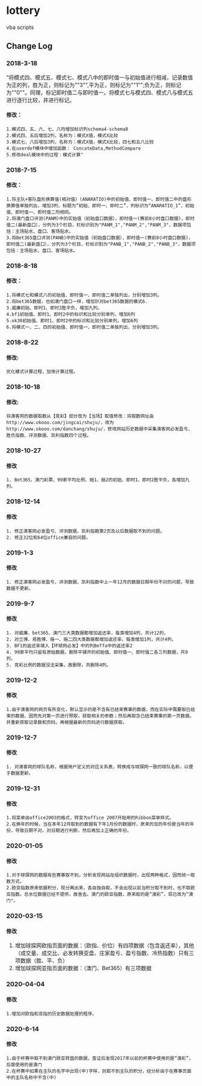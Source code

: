 ﻿# lottery
vba scripts<br>

## Change Log
### 2018-3-18 
"将模式四、模式五、模式七、模式八中的即时值一与初始值进行相减，记录数值为正的列，胜为正，则标记为""3"",平为正，则标记为""1"";负为正，则标记为""0""。同理，标记即时值二与即时值一。将模式七与模式四、模式八与模式五进行逐行比较，并进行标记。
<br>
#### 修改：<br>
    1.模式四、五、六、七、八均增加标识列schema4-schema8
    2.模式四、五后增加2列，名称为：模式X值，模式X比较
    3.模式七、八后增加3列，名称为：模式X值，模式X比较，四七和五八比较
    4.在userdef模块中增加函数： ConcateData,MethodCompare
    5.修改deal模块中的过程：模式计算"
	
	
### 2018-7-15
#### 修改：<br>
	1.将主队+客队盘形换算值(相对值）(ANARATIO)中的初始值、即时值一、即时值二中的盘形换算值单独列出，增加3列，标题为“初始、即时一、即时二”，列标识为“ANARATIO_1”，初始值、即时值一、即时值二均相同。
	2.将澳门盘口评测(PANM)中的实始值（初始盘口数据），即时值一(赛前8小时盘口数据)，即时值二(最新盘口），分列为3个栏目，栏标识别为"PANM_1","PANM_2","PANM_3"，数据项包括：主场贴水、盘口、客场贴水。
	3.将Bet365盘口评测(PANB)中的实始值（初始盘口数据），即时值一(赛前8小时盘口数据)，即时值二(最新盘口），分列为3个栏目，栏标识别为"PANB_1","PANB_2","PANB_3"，数据项包括：主场贴水、盘口、客场贴水。

### 2018-8-18
#### 修改：<br>
	1.将模式七和模式八的初始值、即时值一、即时值二单独列出，分别增加3列。
	2.将bet365数据，也如澳门盘口一样，增加针对bet365数据的模式6.
	3.威廉初始、即时1、即时2胜平负，增加九列。
	4.bf1初始值、即时1、即时2中的标识和比较分别单列，增加6列
	5.ok30初始值、即时1、即时2中的标识和比较分别单列，增加6列
	6.将模式一、二、四的初始值、即时值一、即时值二单独列出，分别增加3列。
	
### 2018-8-22
#### 修改:<br>
	优化模式计算过程，加快计算过程。
	
### 2018-10-18
#### 修改:<br>
	将澳客网的数据取数从【竞彩】部分改为【当场】取值修改：将取数网址由http://www.okooo.com/jingcai/shuju/，改为http://www.okooo.com/danchang/shuju/，修改网站历史数据中采集澳客网必发盈亏、胜负指数、评测数据、凯利指数四个过程。

### 2018-10-27
#### 修改<br>
	1. Bet365、澳门彩票、99家平均比例、赔1、赔2的初始、即时1、即时2胜平负，各增加九列。

### 2018-12-14
#### 修改<br>
	1. 修正澳客网必发盈亏、评测数据、凯利指数第2页及以后数据取不到的问题。
	2. 修正32位和64位office兼容的问题。

### 2019-1-3
#### 修改<br>
	1. 修正澳客网必发盈亏、评测数据、凯利指数中上一年12月的数据日期年份不对的问题，导致数据不更新。
	
### 2019-9-7
#### 修改<br>
    1. 对威廉、bet365、澳门三大类数据都增加返还率，每类增加4列，共计12列，
	2. 对立博、易胜博、赔一、赔二四大类数据都增加返还率，每类增加1列，共计4列，
	3. BF1的返还率填入【环球网必发】中的列Beffa中的返还率2
	4. 99家平均只留有原始数据，删除平铺开的初始值、即时值一、即时值二各三列数据，共9列，
	5. 竞彩比例的数据没法采集，故删除，共删除4列。
	
### 2019-12-2
#### 修改<br>
	1.由于澳客网的网页有所变化，默认显示的是不含有已结束赛事的数据，而在实际中需要取已结束的数据，因而先对第一页进行预取，获取相关的参数；然后再取含已结束赛事的第一页数据，并重新获取记录数和页码，再根据最新的页码进行数据获取。
	

### 2019-12-7
#### 修改<br>
    1. 对澳客网的球队名称，根据用户定义的对应关系表，转换成与球探网一致的球队名称，以便于数据更新。

	
### 2019-12-31
#### 修改<br>
	1.将菜单由office2003的格式，转变为office 2007开始用的Ribbon菜单样式。
	2.在换年的时候，当在本年12月取到的数据有下年1月份的数据时，原来的加的年份是当年的年份，导致日期不对。对日期进行判断，然后再加上正确的年份。

### 2020-01-05
#### 修改<br>
	1.对于球探网的数据有些赛事取不到，分析发现网站在组织数据时，出现两种格式，因而统一取数方式。
	2.欧亚指数原来依据积分，现分离出来，各自独自取，不会出现以前当积分取不到时，也不取欧亚指数。总水位数据已经不提供，故舍去。澳门的欧亚指数，原来取的是“澳彩”，现已改为“澳门"。

### 2020-03-15
#### 修改<br>
   1. 增加球探网欧指页面的数据：（欧指、价位）有四项数据（包含返还率），其他（成交量、成交比、必发转换亚盘、庄家盈亏、盈亏指数、冷热指数）只有三项数据（胜、平、负）
   2. 增加球探网亚指页面的数据：（澳门、Bet365）有三项数据
   
### 2020-04-04
#### 修改<br>
	1.增加对欧指和亚指的历史数据处理的程序。
	
### 2020-6-14
#### 修改<br>
    1.由于杯赛中取不到澳门欧亚转盘的数据，查证后发现2017年以前的杯赛中使用的是“澳彩”，后面使用的是澳门
	2.在杯赛中如果在主队的名字中出现(中)字样，则取不到主队的积分，经分析由于在赛事页面中的主队名称中不含(中)